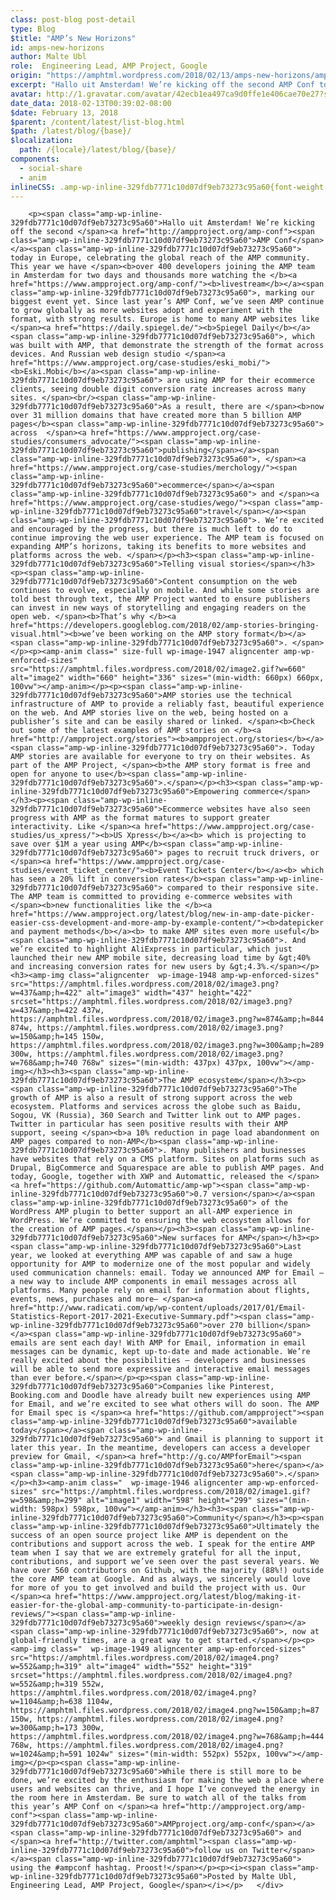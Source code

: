 ```yaml
---
class: post-blog post-detail
type: Blog
$title: "AMP’s New Horizons"
id: amps-new-horizons
author: Malte Ubl
role:  Engineering Lead, AMP Project, Google
origin: "https://amphtml.wordpress.com/2018/02/13/amps-new-horizons/amp/"
excerpt: "Hallo uit Amsterdam! We’re kicking off the second AMP Conf today in Europe, celebrating the global reach of the AMP community. This year we have over 400 developers joining the AMP team in Amsterdam for two days and thousands more watching the livestream, marking our biggest event yet. Since last year’s AMP Conf, we&#8217;ve seen [&#8230;]"
avatar: http://1.gravatar.com/avatar/42ecb1ea497ca9d0ffe1e406cae70e27?s=96&d=identicon&r=G
date_data: 2018-02-13T00:39:02-08:00
$date: February 13, 2018
$parent: /content/latest/list-blog.html
$path: /latest/blog/{base}/
$localization:
  path: /{locale}/latest/blog/{base}/
components:
  - social-share
  - anim
inlineCSS: .amp-wp-inline-329fdb7771c10d07df9eb73273c95a60{font-weight:400;}
---
```


<div class="amp-wp-article-content">

		<p><span class="amp-wp-inline-329fdb7771c10d07df9eb73273c95a60">Hallo uit Amsterdam! We’re kicking off the second </span><a href="http://ampproject.org/amp-conf"><span class="amp-wp-inline-329fdb7771c10d07df9eb73273c95a60">AMP Conf</span></a><span class="amp-wp-inline-329fdb7771c10d07df9eb73273c95a60"> today in Europe, celebrating the global reach of the AMP community. This year we have </span><b>over 400 developers joining the AMP team in Amsterdam for two days and thousands more watching the </b><a href="https://www.ampproject.org/amp-conf/"><b>livestream</b></a><span class="amp-wp-inline-329fdb7771c10d07df9eb73273c95a60">, marking our biggest event yet. Since last year’s AMP Conf, we’ve seen AMP continue to grow globally as more websites adopt and experiment with the format, with strong results. Europe is home to many AMP websites like </span><a href="https://daily.spiegel.de/"><b>Spiegel Daily</b></a><span class="amp-wp-inline-329fdb7771c10d07df9eb73273c95a60">, which was built with AMP, that demonstrate the strength of the format across devices. And Russian web design studio </span><a href="https://www.ampproject.org/case-studies/eski_mobi/"><b>Eski.Mobi</b></a><span class="amp-wp-inline-329fdb7771c10d07df9eb73273c95a60"> are using AMP for their ecommerce clients, seeing double digit conversion rate increases across many sites. </span><br/><span class="amp-wp-inline-329fdb7771c10d07df9eb73273c95a60">As a result, there are </span><b>now over 31 million domains that have created more than 5 billion AMP pages</b><span class="amp-wp-inline-329fdb7771c10d07df9eb73273c95a60"> across  </span><a href="https://www.ampproject.org/case-studies/consumers_advocate/"><span class="amp-wp-inline-329fdb7771c10d07df9eb73273c95a60">publishing</span></a><span class="amp-wp-inline-329fdb7771c10d07df9eb73273c95a60">, </span><a href="https://www.ampproject.org/case-studies/merchology/"><span class="amp-wp-inline-329fdb7771c10d07df9eb73273c95a60">ecommerce</span></a><span class="amp-wp-inline-329fdb7771c10d07df9eb73273c95a60"> and </span><a href="https://www.ampproject.org/case-studies/wego/"><span class="amp-wp-inline-329fdb7771c10d07df9eb73273c95a60">travel</span></a><span class="amp-wp-inline-329fdb7771c10d07df9eb73273c95a60">. We’re excited and encouraged by the progress, but there is much left to do to continue improving the web user experience. The AMP team is focused on expanding AMP’s horizons, taking its benefits to more websites and platforms across the web. </span></p><h3><span class="amp-wp-inline-329fdb7771c10d07df9eb73273c95a60">Telling visual stories</span></h3><p><span class="amp-wp-inline-329fdb7771c10d07df9eb73273c95a60">Content consumption on the web continues to evolve, especially on mobile. And while some stories are told best through text, the AMP Project wanted to ensure publishers can invest in new ways of storytelling and engaging readers on the open web. </span><b>That’s why </b><a href="https://developers.googleblog.com/2018/02/amp-stories-bringing-visual.html"><b>we’ve been working on the AMP story format</b></a><span class="amp-wp-inline-329fdb7771c10d07df9eb73273c95a60">. </span></p><p><amp-anim class=" size-full wp-image-1947 aligncenter amp-wp-enforced-sizes" src="https://amphtml.files.wordpress.com/2018/02/image2.gif?w=660" alt="image2" width="660" height="336" sizes="(min-width: 660px) 660px, 100vw"></amp-anim></p><p><span class="amp-wp-inline-329fdb7771c10d07df9eb73273c95a60">AMP stories use the technical infrastructure of AMP to provide a reliably fast, beautiful experience on the web. And AMP stories live on the web, being hosted on a publisher’s site and can be easily shared or linked. </span><b>Check out some of the latest examples of AMP stories on </b><a href="http://ampproject.org/stories"><b>ampproject.org/stories</b></a><span class="amp-wp-inline-329fdb7771c10d07df9eb73273c95a60">. Today AMP stories are available for everyone to try on their websites. As part of the AMP Project, </span><b>the AMP story format is free and open for anyone to use</b><span class="amp-wp-inline-329fdb7771c10d07df9eb73273c95a60">.</span></p><h3><span class="amp-wp-inline-329fdb7771c10d07df9eb73273c95a60">Empowering commerce</span></h3><p><span class="amp-wp-inline-329fdb7771c10d07df9eb73273c95a60">Ecommerce websites have also seen progress with AMP as the format matures to support greater interactivity. Like </span><a href="https://www.ampproject.org/case-studies/us_xpress/"><b>US Xpress</b></a><b> which is projecting to save over $1M a year using AMP</b><span class="amp-wp-inline-329fdb7771c10d07df9eb73273c95a60"> pages to recruit truck drivers, or </span><a href="https://www.ampproject.org/case-studies/event_ticket_center/"><b>Event Tickets Center</b></a><b> which has seen a 20% lift in conversion rates</b><span class="amp-wp-inline-329fdb7771c10d07df9eb73273c95a60"> compared to their responsive site. The AMP team is committed to providing e-commerce websites with </span><b>new functionalities like the </b><a href="https://www.ampproject.org/latest/blog/new-in-amp-date-picker-easier-css-development-and-more-amp-by-example-content/"><b>datepicker and payment methods</b></a><b> to make AMP sites even more useful</b><span class="amp-wp-inline-329fdb7771c10d07df9eb73273c95a60">. And we’re excited to highlight AliExpress in particular, which just launched their new AMP mobile site, decreasing load time by &gt;40% and increasing conversion rates for new users by &gt;4.3%.</span></p><h3><amp-img class="aligncenter  wp-image-1948 amp-wp-enforced-sizes" src="https://amphtml.files.wordpress.com/2018/02/image3.png?w=437&amp;h=422" alt="image3" width="437" height="422" srcset="https://amphtml.files.wordpress.com/2018/02/image3.png?w=437&amp;h=422 437w, https://amphtml.files.wordpress.com/2018/02/image3.png?w=874&amp;h=844 874w, https://amphtml.files.wordpress.com/2018/02/image3.png?w=150&amp;h=145 150w, https://amphtml.files.wordpress.com/2018/02/image3.png?w=300&amp;h=289 300w, https://amphtml.files.wordpress.com/2018/02/image3.png?w=768&amp;h=740 768w" sizes="(min-width: 437px) 437px, 100vw"></amp-img></h3><h3><span class="amp-wp-inline-329fdb7771c10d07df9eb73273c95a60">The AMP ecosystem</span></h3><p><span class="amp-wp-inline-329fdb7771c10d07df9eb73273c95a60">The growth of AMP is also a result of strong support across the web ecosystem. Platforms and services across the globe such as Baidu, Sogou, VK (Russia), 360 Search and Twitter link out to AMP pages. Twitter in particular has seen positive results with their AMP support, seeing </span><b>a 10% reduction in page load abandonment on AMP pages compared to non-AMP</b><span class="amp-wp-inline-329fdb7771c10d07df9eb73273c95a60">. Many publishers and businesses have websites that rely on a CMS platform. Sites on platforms such as Drupal, BigCommerce and Squarespace are able to publish AMP pages. And today, Google, together with XWP and Automattic, released the </span><a href="https://github.com/Automattic/amp-wp"><span class="amp-wp-inline-329fdb7771c10d07df9eb73273c95a60">0.7 version</span></a><span class="amp-wp-inline-329fdb7771c10d07df9eb73273c95a60"> of the WordPress AMP plugin to better support an all-AMP experience in WordPress. We’re committed to ensuring the web ecosystem allows for the creation of AMP pages.</span></p><h3><span class="amp-wp-inline-329fdb7771c10d07df9eb73273c95a60">New surfaces for AMP</span></h3><p><span class="amp-wp-inline-329fdb7771c10d07df9eb73273c95a60">Last year, we looked at everything AMP was capable of and saw a huge opportunity for AMP to modernize one of the most popular and widely used communication channels: email. Today we announced AMP for Email — a new way to include AMP components in email messages across all platforms. Many people rely on email for information about flights, events, news, purchases and more— </span><a href="http://www.radicati.com/wp/wp-content/uploads/2017/01/Email-Statistics-Report-2017-2021-Executive-Summary.pdf"><span class="amp-wp-inline-329fdb7771c10d07df9eb73273c95a60">over 270 billion</span></a><span class="amp-wp-inline-329fdb7771c10d07df9eb73273c95a60"> emails are sent each day! With AMP for Email, information in email messages can be dynamic, kept up-to-date and made actionable. We’re really excited about the possibilities — developers and businesses will be able to send more expressive and interactive email messages than ever before.</span></p><p><span class="amp-wp-inline-329fdb7771c10d07df9eb73273c95a60">Companies like Pinterest, Booking.com and Doodle have already built new experiences using AMP for Email, and we’re excited to see what others will do soon. The AMP for Email spec is </span><a href="https://github.com/ampproject"><span class="amp-wp-inline-329fdb7771c10d07df9eb73273c95a60">available today</span></a><span class="amp-wp-inline-329fdb7771c10d07df9eb73273c95a60"> and Gmail is planning to support it later this year. In the meantime, developers can access a developer preview for Gmail, </span><a href="http://g.co/AMPforEmail"><span class="amp-wp-inline-329fdb7771c10d07df9eb73273c95a60">here</span></a><span class="amp-wp-inline-329fdb7771c10d07df9eb73273c95a60">.</span></p><h3><amp-anim class="  wp-image-1946 aligncenter amp-wp-enforced-sizes" src="https://amphtml.files.wordpress.com/2018/02/image1.gif?w=598&amp;h=299" alt="image1" width="598" height="299" sizes="(min-width: 598px) 598px, 100vw"></amp-anim></h3><h3><span class="amp-wp-inline-329fdb7771c10d07df9eb73273c95a60">Community</span></h3><p><span class="amp-wp-inline-329fdb7771c10d07df9eb73273c95a60">Ultimately the success of an open source project like AMP is dependent on the contributions and support across the web. I speak for the entire AMP team when I say that we are extremely grateful for all the input, contributions, and support we’ve seen over the past several years. We have over 560 contributors on Github, with the majority (88%!) outside the core AMP team at Google. And as always, we sincerely would love for more of you to get involved and build the project with us. Our </span><a href="https://www.ampproject.org/latest/blog/making-it-easier-for-the-global-amp-community-to-participate-in-design-reviews/"><span class="amp-wp-inline-329fdb7771c10d07df9eb73273c95a60">weekly design reviews</span></a><span class="amp-wp-inline-329fdb7771c10d07df9eb73273c95a60">, now at global-friendly times, are a great way to get started.</span></p><p><amp-img class="  wp-image-1949 aligncenter amp-wp-enforced-sizes" src="https://amphtml.files.wordpress.com/2018/02/image4.png?w=552&amp;h=319" alt="image4" width="552" height="319" srcset="https://amphtml.files.wordpress.com/2018/02/image4.png?w=552&amp;h=319 552w, https://amphtml.files.wordpress.com/2018/02/image4.png?w=1104&amp;h=638 1104w, https://amphtml.files.wordpress.com/2018/02/image4.png?w=150&amp;h=87 150w, https://amphtml.files.wordpress.com/2018/02/image4.png?w=300&amp;h=173 300w, https://amphtml.files.wordpress.com/2018/02/image4.png?w=768&amp;h=444 768w, https://amphtml.files.wordpress.com/2018/02/image4.png?w=1024&amp;h=591 1024w" sizes="(min-width: 552px) 552px, 100vw"></amp-img></p><p><span class="amp-wp-inline-329fdb7771c10d07df9eb73273c95a60">While there is still more to be done, we’re excited by the enthusiasm for making the web a place where users and websites can thrive, and I hope I’ve conveyed the energy in the room here in Amsterdam. Be sure to watch all of the talks from this year’s AMP Conf on </span><a href="http://ampproject.org/amp-conf"><span class="amp-wp-inline-329fdb7771c10d07df9eb73273c95a60">AMPproject.org/amp-conf</span></a><span class="amp-wp-inline-329fdb7771c10d07df9eb73273c95a60"> and </span><a href="http://twitter.com/amphtml"><span class="amp-wp-inline-329fdb7771c10d07df9eb73273c95a60">follow us on Twitter</span></a><span class="amp-wp-inline-329fdb7771c10d07df9eb73273c95a60"> using the #ampconf hashtag. Proost!</span></p><p><i><span class="amp-wp-inline-329fdb7771c10d07df9eb73273c95a60">Posted by Malte Ubl, Engineering Lead, AMP Project, Google</span></i></p>	</div>

	

</div>

